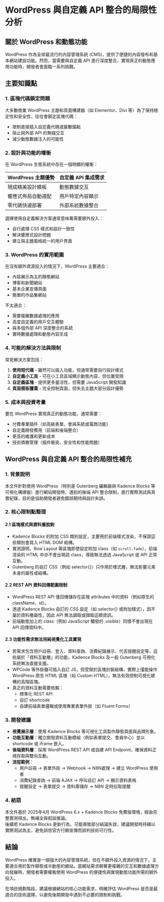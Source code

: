 # WordPress 與自定義 API 整合的局限性分析

## 關於 WordPress 和動態功能

WordPress 作為全球最流行的內容管理系統 (CMS)，提供了便捷的內容發布和基本網站建設功能。然而，當需要與自定義 API 進行深度整合，實現真正的動態應用功能時，開發者會面臨一系列挑戰。

## 主要知識點

### 1. 區塊代碼鎖定問題

大多數商業 WordPress 主題和頁面構建器（如 Elementor、Divi 等）為了保持穩定性和安全性，往往會鎖定區塊代碼：

- 限制直接插入自定義代碼或變數錨點
- 阻止與外部 API 的無縫交互
- 減少動態數據注入的可能性

### 2. 設計與功能的權衡

在 WordPress 生態系統中存在一個明顯的權衡：

| WordPress 主題優勢 | 自定義 API 集成需求 |
|-------------------|-------------------|
| 現成精美設計模板   | 動態數據交互        |
| 響應式佈局自動適配 | 用戶特定內容顯示     |
| 零代碼快速部署     | 外部系統數據整合     |

選擇使用自定義解決方案通常意味著需要額外投入：
- 自行處理 CSS 樣式和設計一致性
- 解決響應式設計問題
- 建立與主題風格統一的用戶界面

### 3. WordPress 的實用範圍

在沒有額外資源投入的情況下，WordPress 主要適合：
- 內容展示為主的靜態網站
- 博客和新聞網站
- 基本企業宣傳頁面
- 簡單的作品集網站

不太適合：
- 需要複雜數據處理的應用
- 高度自定義的用戶交互體驗
- 與多個外部 API 深度整合的系統
- 實時數據處理和動態內容生成

### 4. 可能的解決方法與限制

常見解決方案包括：

1. **使用短代碼** - 雖然可以插入功能，但通常需要自行設計樣式
2. **自定義小工具** - 可在小工具區域顯示動態內容，但位置受限
3. **自定義區塊** - 提供更多靈活性，但需要 JavaScript 開發知識
4. **頁面模板覆蓋** - 完全控制頁面，但失去主題大部分設計優勢

### 5. 成本與投資考量

要在 WordPress 實現真正的動態功能，通常需要：
- 付費專業插件（如高級表單、會員系統或電商功能）
- 自定義開發費用（前端和後端整合）
- 更高的維護和更新成本
- 技術債務管理（插件衝突、安全性和性能問題）

## WordPress 與自定義 API 整合的局限性補充

### 1. 背景說明

本文件針對使用 WordPress（特別是 Gutenberg 編輯器與 Kadence Blocks 等可視化構建器）進行網站開發時，遇到的後端 API 整合限制，進行實際測試與真實紀錄，目的是協助開發者避免錯誤期待與設計失誤。

### 2. 核心限制點整理

#### 2.1 區塊樣式與資料層脫鉤

- Kadence Blocks 的附加 CSS 類別設定，主要用於前端樣式渲染，不保證這些類別會寫入 HTML DOM 結構。
- 實測證明，Row Layout 等區塊即使設定附加 class（如 `scroll-fade`），前端渲染的 HTML 中亦不會出現該 class，導致無法透過 JavaScript 或 API 正常互動。
- Gutenberg 的自訂 CSS（例如 selector{}）只作用於樣式層，無法影響元素本身的屬性或結構。

#### 2.2 REST API 資料回傳範圍限制

- WordPress REST API 僅回傳儲存在區塊 attributes 中的資料（例如原生的 className、id）。
- 透過 Kadence Blocks 自訂的 CSS 設定（如 selector{} 或附加樣式），因不屬於資料層屬性，因此 API 無法讀取或擷取這類資訊。
- 前端動態加上的 class（例如 JavaScript 觸發的 .visible）同樣不會出現在 API 回傳資料中。

#### 2.3 功能性需求無法用純視覺化工具實現

- 若需求包含用戶註冊、登入、資料查詢、消費紀錄展示、代丟提醒設定等，這些屬於「資料互動層」的功能，Kadence Blocks 及一般 Gutenberg 可視化系統無法直接支援。
- WPCode 等外掛雖可插入自訂 JS，但受限於區塊封裝結構，實際上僅能操作 WordPress 原生 HTML 區塊（如 Custom HTML），無法有效控制可視化建構的高階區塊。
- 真正的資料互動需要依賴：
  - 標準化 REST API
  - 自訂 shortcode
  - 自建前端表單邏輯或使用專業表單外掛（如 Fluent Forms）

### 3. 開發建議

- **視覺展示層**：使用 Kadence Blocks 等可視化工具製作靜態頁面與品牌形象。
- **功能互動層**：獨立開發資料互動模組（例如表單提交、會員中心）並以 shortcode 或 iframe 嵌入。
- **後端資料層**：採用 WordPress REST API 或自建 API Endpoint，確保資料正規存取與雙向互動。
- **流程範例**：
  - 用戶註冊 → 表單外掛 → Webhook → N8N處理 → 建立 WordPress 使用者
  - 消費紀錄查詢 → 前端 AJAX → 呼叫自訂 API → 顯示資料表格
  - 提醒設定 → 表單提交 → 資料庫儲存 → N8N 定時拉取提醒

### 4. 結語

本文件基於 2025年4月 WordPress 6.x + Kadence Blocks 免費版環境，經由完整實測得出，無補全與假設推論。  
後續若 Kadence Blocks 更新行為，可能導致部分結論失效，建議開發時持續以實際測試為主，避免誤信官方行銷宣傳而誤判技術可行性。


## 結論

WordPress 確實是一個強大的內容管理系統，但在不額外投入資源的情況下，主要適合用於製作靜態或半動態的網站。當網站需求朝著更複雜的交互和數據處理方向發展時，開發者需要權衡使用 WordPress 的便捷性與實現動態功能所需的額外投入。

在項目規劃階段，建議根據網站的核心功能需求，明確評估 WordPress 是否是最適合的技術選擇，以避免後期開發中遇到不必要的限制和挑戰。

